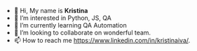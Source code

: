- 👋 Hi, My name is **Kristina**
- 👀 I’m interested in Python, JS, QA
- 🌱 I’m currently learning QA Automation
- 💞️ I’m looking to collaborate on wonderful team.
- 📫 How to reach me https://www.linkedin.com/in/kristinaiva/.

<!---
KristinaIva/KristinaIva is a ✨ special ✨ repository because its `README.md` (this file) appears on your GitHub profile.
You can click the Preview link to take a look at your changes.
--->
